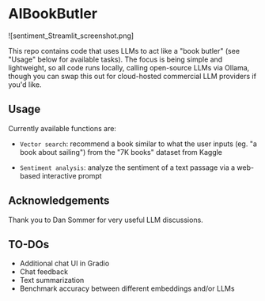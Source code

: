 # AIBookButler

![sentiment_Streamlit_screenshot.png]

This repo contains code that uses LLMs to act like a "book butler" (see "Usage" below for available tasks).
The focus is being simple and lightweight, so all code runs locally, calling open-source LLMs via Ollama,
though you can swap this out for cloud-hosted commercial LLM providers if you'd like. 

## Usage

Currently available functions are:

- `Vector search`: recommend a book similar to what the user inputs (eg. "a book about sailing") from the "7K books" dataset from Kaggle

- `Sentiment analysis`: analyze the sentiment of a text passage via a web-based interactive prompt

## Acknowledgements

Thank you to Dan Sommer for very useful LLM discussions.

## TO-DOs

- Additional chat UI in Gradio
- Chat feedback
- Text summarization
- Benchmark accuracy between different embeddings and/or LLMs
